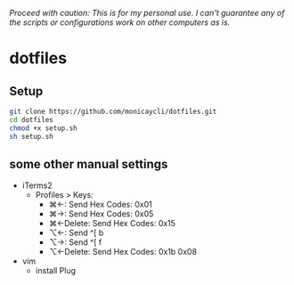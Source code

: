 *Proceed with caution: This is for my personal use. I can't guarantee any of the scripts or configurations work on other computers as is.*

# dotfiles

## Setup
```sh
git clone https://github.com/monicaycli/dotfiles.git
cd dotfiles
chmod +x setup.sh
sh setup.sh
```

## some other manual settings
* iTerms2
	- Profiles > Keys:
		+ ⌘←: Send Hex Codes: 0x01
		+ ⌘→: Send Hex Codes: 0x05
		+ ⌘←Delete: Send Hex Codes: 0x15
		+ ⌥←: Send ^[ b
		+ ⌥→: Send ^[ f
		+ ⌥←Delete: Send Hex Codes: 0x1b 0x08
* vim
	- install Plug
